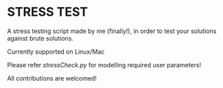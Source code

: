 # STRESS TEST
A stress testing script made by me (finally!), in order to test your solutions against brute solutions.

Currently supported on Linux/Mac

Please refer *stressCheck.py* for modelling required user parameters!

All contributions are welcomed!
